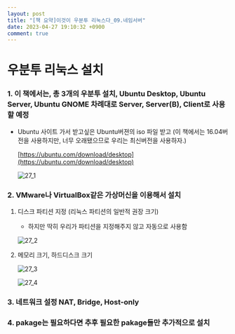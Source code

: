 ```yaml
---
layout: post
title: "[책 요약]이것이 우분투 리눅스다_09.네임서버"
date: 2023-04-27 19:10:32 +0900
comment: true
---
```



# 우분투 리눅스 설치

### 1. 이 책에서는, 총 3개의 우분투 설치, Ubuntu Desktop, Ubuntu Server, Ubuntu GNOME 차례대로 Server, Server(B), Client로 사용할 예정

- Ubuntu 사이트 가서 받고싶은 Ubuntu버젼의 iso 파일 받고 (이 책에서는 16.04버전을 사용하지만, 너무 오래됐으므로 우리는 최신버전을 사용하자.)
    
    [https://ubuntu.com/download/desktop](https://ubuntu.com/download/desktop)
    
    ![27_1](https://user-images.githubusercontent.com/47453097/234726979-8fbafee5-8a39-4ef8-b3d8-f2a7034ce185.png)
    

### 2. VMware나 VirtualBox같은 가상머신을 이용해서 설치

1. 디스크 파티션 지정 (리눅스 파티션의 일반적 권장 크기)
    - 하지만 딱히 우리가 파티션을 지정해주지 않고 자동으로 사용함
    
    ![27_2](https://user-images.githubusercontent.com/47453097/234726989-98ec0e83-9599-4348-8e37-26d67159a886.png)
2. 메모리 크기, 하드디스크 크기
    
    ![27_3](https://user-images.githubusercontent.com/47453097/234726984-d77775b8-2a3c-4309-a550-0486c615c2a9.png)
    
    ![27_4](https://user-images.githubusercontent.com/47453097/234726992-c538d6a5-e6a2-463c-9697-f1f03eab7435.png)
    

### 3. 네트워크 설정 NAT, Bridge, Host-only

### 4. pakage는 필요하다면 추후 필요한 pakage들만 추가적으로 설치